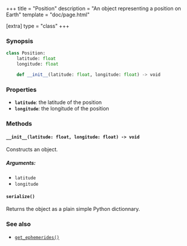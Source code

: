 +++
title = "Position"
description = "An object representing a position on Earth"
template = "doc/page.html"

[extra]
type = "class"
+++

### Synopsis

```python
class Position:
    latitude: float
    longitude: float

    def __init__(latitude: float, longitude: float) -> void
```

### Properties

- **`latitude`**: the latitude of the position
- **`longitude`**: the longitude of the position

### Methods

#### `__init__(latitude: float, longitude: float) -> void`
                
Constructs an object.

##### Arguments:

- `latitude`
- `longitude`

#### `serialize()`

Returns the object as a plain simple Python dictionnary.

### See also

- [`get_ephemerides()`](@/lib/doc/1.0/functions/get_ephemerides.md)
